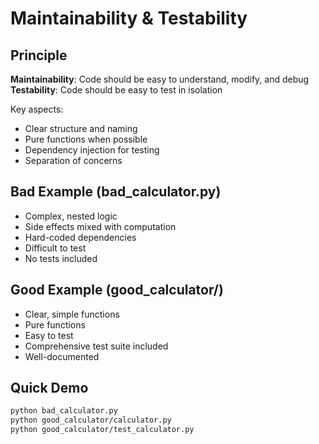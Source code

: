 # Maintainability & Testability

## Principle
**Maintainability**: Code should be easy to understand, modify, and debug
**Testability**: Code should be easy to test in isolation

Key aspects:
- Clear structure and naming
- Pure functions when possible
- Dependency injection for testing
- Separation of concerns

## Bad Example (bad_calculator.py)
- Complex, nested logic
- Side effects mixed with computation
- Hard-coded dependencies
- Difficult to test
- No tests included

## Good Example (good_calculator/)
- Clear, simple functions
- Pure functions
- Easy to test
- Comprehensive test suite included
- Well-documented

## Quick Demo
```bash
python bad_calculator.py
python good_calculator/calculator.py
python good_calculator/test_calculator.py
```

